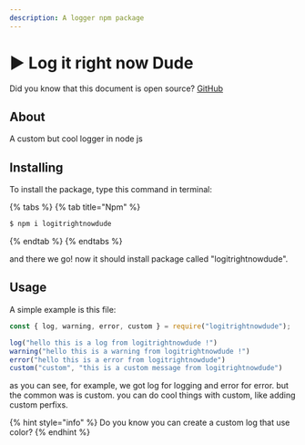 ```yaml
---
description: A logger npm package
---
```


# ▶ Log it right now Dude

Did you know that this document is open source? [GitHub](https://github.com/Ghalbeyou/ghalbeyou-docs)

## About

A custom but cool logger in node js

## Installing

To install the package, type this command in terminal:

{% tabs %}
{% tab title="Npm" %}
```bash
$ npm i logitrightnowdude
```
{% endtab %}
{% endtabs %}

and there we go! now it should install package called "logitrightnowdude".

## Usage

A simple example is this file:

```javascript
const { log, warning, error, custom } = require("logitrightnowdude");

log("hello this is a log from logitrightnowdude !")
warning("hello this is a warning from logitrightnowdude !")
error("hello this is a error from logitrightnowdude")
custom("custom", "this is a custom message from logitrightnowdude")
```

as you can see, for example, we got log for logging and error for error. but the common was is custom. you can do cool things with custom, like adding custom perfixs.

{% hint style="info" %}
Do you know you can create a custom log that use color?
{% endhint %}
